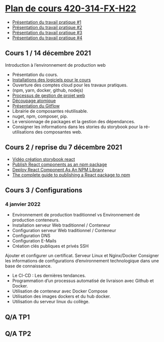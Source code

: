 # [Plan de cours 420-314-FX-H22](https://github.com/PLDubeFormation/420-314-FX-H22/blob/master/Plan%20cours%20420-314-FX%20H22.pdf)

- [Présentation du travail pratique #1](https://github.com/PLDubeFormation/420-314-FX-H22/blob/master/420-314-FX-H22-TP1.pdf)
- [Présentation du travail pratique #2](https://github.com/PLDubeFormation/420-314-FX-H22/blob/master/420-314-FX-H22-TP2.pdf)
- [Présentation du travail pratique #3](https://github.com/PLDubeFormation/420-314-FX-H22/blob/master/420-314-FX-H22-TP3.pdf)
- [Présentation du travail pratique #4](https://github.com/PLDubeFormation/420-314-FX-H22/blob/master/420-314-FX-H22-TP4.pdf)

## Cours 1 / 14 décembre 2021 ## 
Introduction à l’environnement de production web

- Présentation du cours.
- [Installations des logiciels pour le cours](https://github.com/PLDubeFormation/420-314-FX-H22/blob/master/Pr%C3%A9paration%20de%20l%E2%80%99environnement%20de%20travail.pdf) 
- Ouverture des comptes cloud pour les travaux pratiques. 
- (npm, yarn, docker, github, nodejs)
- [Processus de gestion de projet web](https://github.com/PLDubeFormation/420-314-FX-H22/blob/master/Cours%201/Processus%20Mise%20en%20Production.pdf)
- [Découpage atomique](https://github.com/PLDubeFormation/420-314-FX-H22/blob/master/Cours%201/Component%20Driven.pdf) 
- [Présentation du Gitflow](https://github.com/PLDubeFormation/420-314-FX-H22/blob/master/Cours%201/GIT.pdf)
- Librairie de composantes réutilisable.
- nuget, npm, composer, pip.
- Le versionnage de packages et la gestion des dépendances.
- Consigner les informations dans les stories du storybook pour la ré-utilisations des composantes web.

## Cours 2 / reprise du 7 décembre 2021 ## 
- [Vidéo création storybook react](https://webarchitek.ca/formations/React-Storybook.zip)
- [Publish React components as an npm package](https://levelup.gitconnected.com/publish-react-components-as-an-npm-package-7a671a2fb7f)
- [Deploy React Component As An NPM Library](https://codeburst.io/deploy-react-component-as-an-npm-library-d396efc25122)
- [The complete guide to publishing a React package to npm](https://blog.logrocket.com/the-complete-guide-to-publishing-a-react-package-to-npm/)


## Cours 3 / Configurations 
### 4 janvier 2022

- Environnement de production traditionnel vs Environnement de production conteneurs.
- Installation serveur Web traditionnel / Conteneur
- Configuration serveur Web traditionnel / Conteneur
- Configuration DNS 
- Configuration E-Mails 
- Création clés publiques et privés SSH

Ajouter et configurer un certificat. Serveur Linux et Nginx/Docker
Consigner les informations de configurations d’environnement technologique dans une base de connaissance.

- Le CI-CD : Les dernières tendances.
- Programmation d’un processus automatisé de livraison avec Github et Docker.
- Utilisation de conteneur avec Docker Compose
- Utilisation des images dockers et du hub docker.
- Utilisation du serveur linux du collège.

## Q/A TP1
## Q/A TP2

